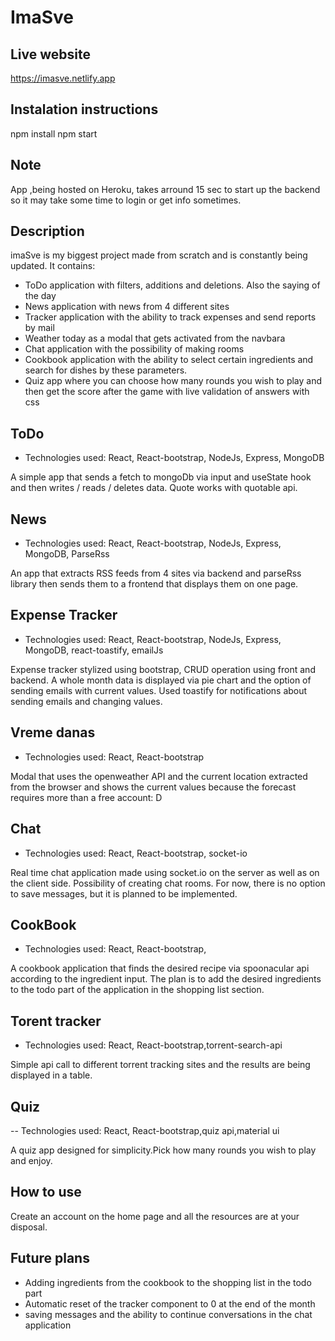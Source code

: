 

# ImaSve

## Live website 

https://imasve.netlify.app

## Instalation instructions 

npm install
npm start

## Note

App ,being hosted on Heroku, takes arround 15 sec to start up the backend so it may take some time to login or get info sometimes. 

## Description

imaSve is my biggest project made from scratch and is constantly being updated. It contains:

- ToDo application with filters, additions and deletions. Also the saying of the day
- News application with news from 4 different sites
- Tracker application with the ability to track expenses and send reports by mail
- Weather today as a modal that gets activated from the navbara
- Chat application with the possibility of making rooms
- Cookbook application with the ability to select certain ingredients and search for dishes by these parameters.
- Quiz app where you can choose how many rounds you wish to play and then get the score after the game with live validation of answers with css

## ToDo

- Technologies used: React, React-bootstrap, NodeJs, Express, MongoDB

A simple app that sends a fetch to mongoDb via input and useState hook and then writes / reads / deletes data. Quote works with quotable api.

## News

- Technologies used: React, React-bootstrap, NodeJs, Express, MongoDB, ParseRss

An app that extracts RSS feeds from 4 sites via backend and parseRss library then sends them to a frontend that displays them on one page.

## Expense Tracker

- Technologies used: React, React-bootstrap, NodeJs, Express, MongoDB, react-toastify, emailJs

Expense tracker stylized using bootstrap, CRUD operation using front and backend. A whole month data is displayed via pie chart and the option of sending emails with current values. Used toastify for notifications about sending emails and changing values.

## Vreme danas

- Technologies used: React, React-bootstrap

Modal that uses the openweather API and the current location extracted from the browser and shows the current values because the forecast requires more than a free account: D

## Chat
- Technologies used: React, React-bootstrap, socket-io

Real time chat application made using socket.io on the server as well as on the client side. Possibility of creating chat rooms. For now, there is no option to save messages, but it is planned to be implemented.

## CookBook

- Technologies used: React, React-bootstrap,

A cookbook application that finds the desired recipe via spoonacular api according to the ingredient input. The plan is to add the desired ingredients to the todo part of the application in the shopping list section.

## Torent tracker

- Technologies used: React, React-bootstrap,torrent-search-api

Simple api call to different torrent tracking sites and the results are being displayed in a table.

## Quiz

-- Technologies used: React, React-bootstrap,quiz api,material ui

A quiz app designed for simplicity.Pick how many rounds you wish to play and enjoy.

## How to use

Create an account on the home page and all the resources are at your disposal.

## Future plans

- Adding ingredients from the cookbook to the shopping list in the todo part
- Automatic reset of the tracker component to 0 at the end of the month
- saving messages and the ability to continue conversations in the chat application
